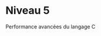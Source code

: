 <h1 class="text-center" style="position: relative;top: 50%;">Niveau 5</h1>
<p class="text-center" style="position: relative;top: 50%;">Performance avancées du langage C</p>